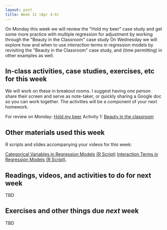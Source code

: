 ```yaml
---
layout: post
title: Week 11 (Apr 4-6)
---
```


On Monday this week we will review the "Hold my beer" case study and get some more practice with multiple regression for adjustment by working through the "Beauty in the Classroom" case study
On Wednesday we will explore how and when to use *interaction* terms in regression models by revisiting the "Beauty in the Classroom" case study, and (time permitting) in other examples as well.

##  In-class activities, case studies, exercises, etc for this week

We will work on these in breakout rooms. I suggest having one person share their screen and serve as note-taker, 
or quickly sharing a Google doc so you can work together. The activities will be a component of your next homework.

For review on Monday: [Hold my beer](../files/ex_beer)
Activity 1: [Beauty in the classroom](../files/beauty)

## Other materials used this week

R scripts and slides accompanying your videos for this week:

[Categorical Variables in Regression Models](../files/dummy_variables.pdf) [(R Script)](../files/dummy_variables.R)
[Interaction Terms in Regression Models](../files/interactions.pdf) [(R Script)](../files/interactions.R). 

## Readings, videos, and activities to do for next week

TBD

## Exercises and other things due *next* week

TBD
